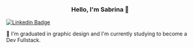 <h3 align="center">
  Hello, I'm Sabrina 👋
  </h3>

[![Linkedin Badge](https://img.shields.io/badge/-LinkedIn-blue?style=flat-square&logo=Linkedin&logoColor=white&link=https://www.linkedin.com/in/sabrinamartins2/)](https://www.linkedin.com/in/sabrinamartins2/)

🌱 I'm graduated in graphic design and I'm currently studying to become a Dev Fullstack.
